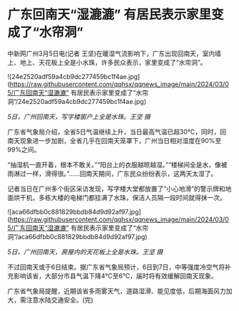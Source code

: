 # 广东回南天“湿漉漉” 有居民表示家里变成了“水帘洞”

中新网广州3月5日电(记者 王坚)在暖湿气流影响下，广东出现回南天，室内墙上、地上、天花板上全是小水珠，许多民众表示，家里变成了“水帘洞”。

![24e2520adf59a4cb9dc277459bc1f4ae.jpg](https://raw.githubusercontent.com/qqhsx/qqnews_image/main/2024/03/05/广东回南天“湿漉漉” 有居民表示家里变成了“水帘洞”/24e2520adf59a4cb9dc277459bc1f4ae.jpg)

 _5日，广州回南天，写字楼窗户上全是水珠。王坚 摄_

广东省气象局介绍，全省5日气温继续上升，当日最高气温已超30℃，同时，回南天现象进一步加剧，全省几乎在回南天笼罩下，广州当日相对湿度在90%至99%之间。

“抽湿机一直开着，根本不敢关。”“阳台上的衣服越晾越湿。”“楼梯间全是水，像被雨淋过一样，滑得很。”……回南天期间，广东民众纷纷表示，这两天太湿了。

记者当日在广州多个街区采访发现，写字楼大堂都放置了“小心地滑”的警示牌和地面烘干机，多栋大楼的电梯门都挂满了水珠，保洁人员隔一段时间就得抹一次。

![aca66dfbb0c881829bbdb84d9d92af97.jpg](https://raw.githubusercontent.com/qqhsx/qqnews_image/main/2024/03/05/广东回南天“湿漉漉” 有居民表示家里变成了“水帘洞”/aca66dfbb0c881829bbdb84d9d92af97.jpg)

_5日，广州回南天，房屋内的天花板上全是水珠。王坚 摄_

不过回南天或于6日结束。据广东省气象局预计，6日到7日，中等强度冷空气将补充影响该省，大部分市县气温下降4℃至6℃，届时将有效缓解回南天现象。

广东省气象局提醒，近期该省多雨雾天气，道路湿滑、能见度低，后期海面风力加大，需注意水陆交通安全。(完)

